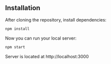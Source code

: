 ## Installation

After cloning the repository, install dependencies:
```sh
npm install
```

Now you can run your local server:
```sh
npm start
```
Server is located at http://localhost:3000